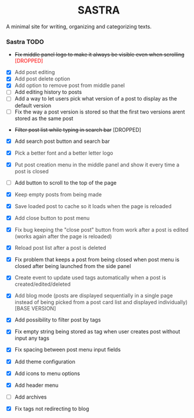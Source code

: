 <h1 align="center">SASTRA</h1>

A minimal site for writing, organizing and categorizing texts.

### Sastra TODO

- ~~Fix middle panel logo to make it always be visible even when scrolling~~ <span style="color:red">[DROPPED] </span>
- [x] <span style="color: #454545">Add post editing </span>
- [x] <span style="color: #454545">Add post delete option </span>
- [x] <span style="color: #454545">Add option to remove post from middle panel </span>
- [ ] Add editing history to posts
- [ ] Add a way to let users pick what version of a post to display as the default version
- [ ] Fix the way a post version is stored so that the first two versions arent stored as the same post
- ~~Filter post list while typing in search bar~~ [DROPPED]
- [x] Add search post button and search bar
- [x] <span style="color: #454545">Pick a better font and a better letter logo </span>
- [x] <span style="color: #454545">Put post creation menu in the middle panel and show it every time a post is closed </span>
- [ ] Add button to scroll to the top of the page
- [x] <span style="color: #454545">Keep empty posts from being made </span>
- [x] <span style="color: #454545">Save loaded post to cache so it loads when the page is reloaded </span>
- [x] <span style="color: #454545">Add close button to post menu </span>
- [x] <span style="color: #454545">Fix bug keeping the "close post" button from work after a post is edited (works again after the page is reloaded) </span>
- [x] <span style="color: #454545">Reload post list after a post is deleted</span>
- [x] Fix problem that keeps a post from being closed when post menu is closed after being launched from the side panel
- [x] <span style="color: #454545">Create event to update used tags automatically when a post is created/edited/deleted</span>
- [x] <span style="color: #454545">Add blog mode (posts are displayed sequentially in a single page instead of being picked from a post card list and displayed individually) [BASE VERSION] </span>
- [x] Add possibility to filter post by tags
- [x] Fix empty string being stored as tag when user creates post without input any tags
- [x] Fix spacing between post menu input fields
- [x] Add theme configuration
- [x] Add icons to menu options
- [x] Add header menu
- [ ] Add archives
- [x] Fix tags not redirecting to blog

